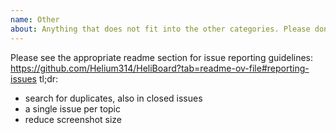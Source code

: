 ```yaml
---
name: Other
about: Anything that does not fit into the other categories. Please don't use this for questions, discussions, or anything that fits into one of the other issue categories.
---
```


Please see the appropriate readme section for issue reporting guidelines: https://github.com/Helium314/HeliBoard?tab=readme-ov-file#reporting-issues
tl;dr:
* search for duplicates, also in closed issues
* a single issue per topic
* reduce screenshot size

<!-- please remove above text before submitting, and choose a meaningful title for your issue -->
